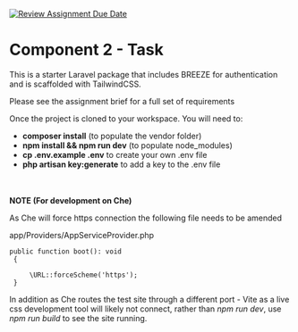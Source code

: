 [![Review Assignment Due Date](https://classroom.github.com/assets/deadline-readme-button-24ddc0f5d75046c5622901739e7c5dd533143b0c8e959d652212380cedb1ea36.svg)](https://classroom.github.com/a/0zpPJvnn)
# Component 2 - Task

<p>This is a starter Laravel package that includes BREEZE for authentication and is scaffolded with TailwindCSS. 
</p>
<p>
Please see the assignment brief for a full set of requirements
</p>
<p>
Once the project is cloned to your workspace. You will need to:
</p>
<ul>
<li><b>composer install</b> (to populate the vendor folder)</li>
<li><b>npm install && npm run dev</b> (to populate node_modules)</li>
<li><b>cp .env.example .env</b> to create your own .env file</li>
<li><b>php artisan key:generate</b> to add a key to the .env file</li>
</ul>

<br />
<br />
<b>NOTE (For development on Che)</b>

<p>As Che will force https connection the following file needs to be amended<br />

app/Providers/AppServiceProvider.php <br />

<code>public function boot(): void
    <br />&nbsp;{
        <br />&nbsp;&nbsp;&nbsp;&nbsp;&nbsp;\URL::forceScheme('https'); 
    <br />&nbsp;}
</code>

In addition as Che routes the test site through a different port - Vite as a live css development tool will likely not connect,
rather than <em>npm run dev</em>, use <em>npm run build</em> to see the site running.
